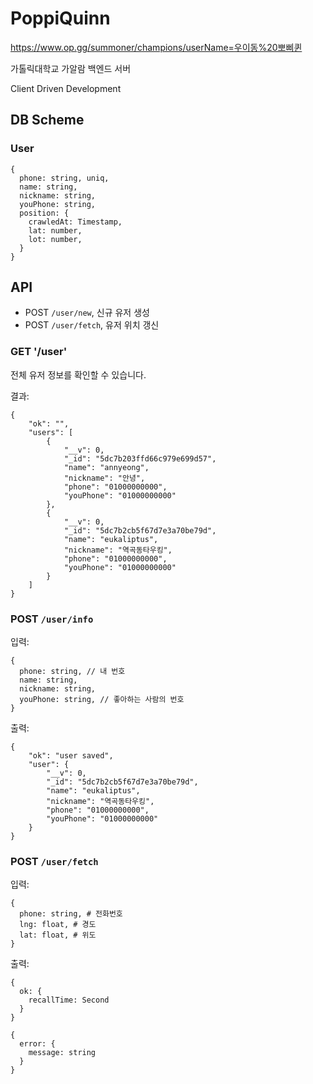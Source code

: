 # PoppiQuinn

<https://www.op.gg/summoner/champions/userName=우이동%20뽀삐퀸>

가톨릭대학교 가알람 백엔드 서버

Client Driven Development

## DB Scheme

### User

```
{
  phone: string, uniq,
  name: string,
  nickname: string,
  youPhone: string,
  position: {
    crawledAt: Timestamp,
    lat: number,
    lot: number,
  }
}
```

## API

- POST `/user/new`, 신규 유저 생성
- POST `/user/fetch`, 유저 위치 갱신

### GET '/user'

전체 유저 정보를 확인할 수 있습니다.

결과:

```
{
    "ok": "",
    "users": [
        {
            "__v": 0,
            "_id": "5dc7b203ffd66c979e699d57",
            "name": "annyeong",
            "nickname": "안녕",
            "phone": "01000000000",
            "youPhone": "01000000000"
        },
        {
            "__v": 0,
            "_id": "5dc7b2cb5f67d7e3a70be79d",
            "name": "eukaliptus",
            "nickname": "역곡동타우킹",
            "phone": "01000000000",
            "youPhone": "01000000000"
        }
    ]
}
```

### POST `/user/info`

입력:

```
{
  phone: string, // 내 번호
  name: string,
  nickname: string,
  youPhone: string, // 좋아하는 사람의 번호
}
```

출력:

```
{
    "ok": "user saved",
    "user": {
        "__v": 0,
        "_id": "5dc7b2cb5f67d7e3a70be79d",
        "name": "eukaliptus",
        "nickname": "역곡동타우킹",
        "phone": "01000000000",
        "youPhone": "01000000000"
    }
}
```

### POST `/user/fetch`

입력:

```
{
  phone: string, # 전화번호
  lng: float, # 경도
  lat: float, # 위도
}
```

출력:

```
{
  ok: {
    recallTime: Second
  }
}
```

```
{
  error: {
    message: string
  }
}
```
